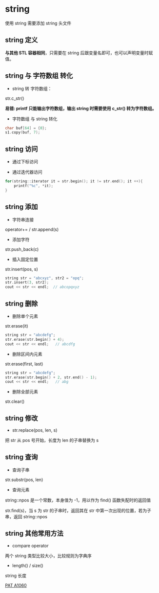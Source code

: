 # string

使用 string 需要添加 string 头文件

## string 定义

**与其他 STL 容器相同**，只需要在 string 后跟变量名即可，也可以声明变量时赋值。

## string 与 字符数组 转化

* string 转 字符数组：

str.c_str()

**易错: printf 只能输出字符数组，输出 string 时需要使用 c_str() 转为字符数组。**

* 字符数组 与 string 转化

```cpp
char buf[64] = {0};
s1.copy(buf, 7);
```

## string 访问

* 通过下标访问

* 通过迭代器访问

```cpp
for(string::iterator it = str.begin(); it != str.end(); it ++){
    printf("%c", *it);
}
```

## string 添加

* 字符串连接

operator+= / str.append(s)

* 添加字符

str.push_back(c)

* 插入固定位置

str.insert(pos, s)

```cpp
string str = "abcxyz", str2 = "opq";
str.insert(3, str2);
cout << str << endl;  // abcopqxyz
```

## string 删除

* 删除单个元素

str.erase(it)

```cpp
string str = "abcdefg";
str.erase(str.begin() + 4);
cout << str << endl;   // abcdfg
```

* 删除区间内元素

str.erase(first, last)

```cpp
string str = "abcdefg";
str.erase(str.begin() + 2, str.end() - 1);
cout << str << endl;   // abg
```

* 删除全部元素

str.clear()

## string 修改

* str.replace(pos, len, s)

把 str 从 pos 号开始，长度为 len 的子串替换为 s

## string 查询

* 查询子串

str.substr(pos, len)

* 查询元素

string::npos 是一个常数，本身值为 -1，用以作为 find() 函数失配时的返回值

str.find(s)，当 s 为 str 的子串时，返回其在 str 中第一次出现的位置，若为子串，返回 string::npos

## string 其他常用方法

* compare operator

两个 string 类型比较大小，比较规则为字典序

* length() / size()

string 长度

[PAT A1060]()